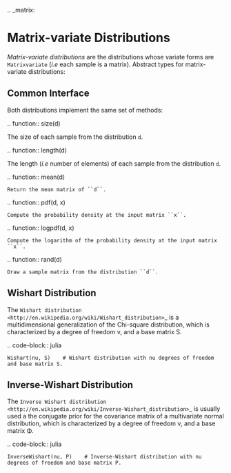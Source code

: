 .. _matrix:

Matrix-variate Distributions
=============================

*Matrix-variate distributions* are the distributions whose variate forms are ``Matrixvariate`` (*i.e* each sample is a matrix). Abstract types for matrix-variate distributions:

Common Interface
------------------

Both distributions implement the same set of methods:

.. function:: size(d)

   The size of each sample from the distribution ``d``.

.. function:: length(d)

   The length (*i.e* number of elements) of each sample from the distribution ``d``.

.. function:: mean(d)

	Return the mean matrix of ``d``.

.. function:: pdf(d, x)

	Compute the probability density at the input matrix ``x``.

.. function:: logpdf(d, x)

	Compute the logarithm of the probability density at the input matrix ``x``.

.. function:: rand(d)

	Draw a sample matrix from the distribution ``d``.


Wishart Distribution
---------------------

The `Wishart distribution <http://en.wikipedia.org/wiki/Wishart_distribution>`_ is a multidimensional generalization of the Chi-square distribution, which is characterized by a degree of freedom ν, and a base matrix S.

.. code-block:: julia

	Wishart(nu, S)    # Wishart distribution with nu degrees of freedom and base matrix S.


Inverse-Wishart Distribution
------------------------------

The `Inverse Wishart distribution <http://en.wikipedia.org/wiki/Inverse-Wishart_distribution>`_ is usually used a the conjugate prior for the covariance matrix of a multivariate normal distribution, which is characterized by a degree of freedom ν, and a base matrix Φ.

.. code-block:: julia

	InverseWishart(nu, P)    # Inverse-Wishart distribution with nu degrees of freedom and base matrix P.
